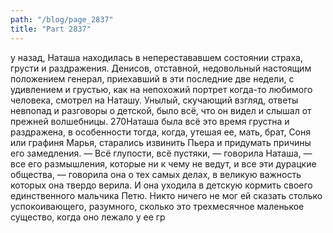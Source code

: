 ```yaml
---
path: "/blog/page_2837"
title: "Part 2837"
---
```


у назад, Наташа находилась в неперестававшем состоянии страха, грусти и раздражения.
Денисов, отставной, недовольный настоящим положением генерал, приехавший в эти последние две недели, с удивлением и грустью, как на непохожий портрет когда-то любимого человека, смотрел на Наташу. Унылый, скучающий взгляд, ответы невпопад и разговоры о детской, было всё, что он видел и слышал от прежней волшебницы.
270Наташа была всё это время грустна и раздражена, в особенности тогда, когда, утешая ее, мать, брат, Соня или графиня Марья, старались извинить Пьера и придумать причины его замедления.
— Всё глупости, всё пустяки, — говорила Наташа, — все его размышления, которые ни к чему не ведут, и все эти дурацкие общества, — говорила она о тех самых делах, в великую важность которых она твердо верила. И она уходила в детскую кормить своего единственного мальчика Петю.
Никто ничего не мог ей сказать столько успокоивающего, разумного, сколько это трехмесячное маленькое существо, когда оно лежало у ее гр
